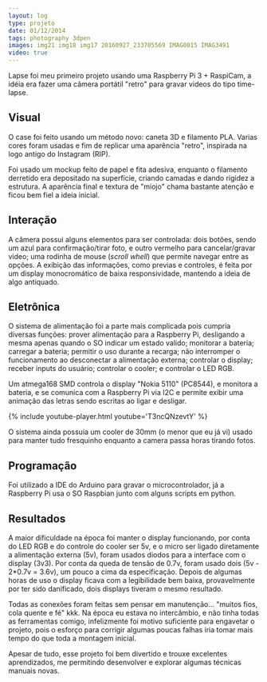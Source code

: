 ```yaml
---
layout: log
type: projeto
date: 01/12/2014
tags: photography 3dpen
images: img21 img18 img17 20160927_233705569 IMAG0015 IMAG3491
video: true
---
```


Lapse foi meu primeiro projeto usando uma Raspberry Pi 3 + RaspiCam, a idéia era fazer uma câmera portátil "retro" para gravar videos do tipo time-lapse.

## Visual

O case foi feito usando um método novo: caneta 3D e filamento PLA. Varias cores foram usadas e fim de replicar uma aparência "retro", inspirada na logo antigo do Instagram (RIP). 

Foi usado um mockup feito de papel e fita adesiva, enquanto o filamento derretido era depositado na superfície, criando camadas e dando rigidez a estrutura. A aparência final e textura de "miojo" chama bastante atenção e ficou bem fiel a ideia inicial.

## Interação

A câmera possui alguns elementos para ser controlada: dois botões, sendo um azul para confirmação/tirar foto, e outro vermelho para cancelar/gravar video; uma rodinha de mouse (_scroll whell_) que permite navegar entre as opções. A exibição das informações, como previas e controles, é feita por um display monocromático de baixa responsividade, mantendo a ideia de algo antiquado.

## Eletrônica

O sistema de alimentação foi a parte mais complicada pois cumpria diversas funções: prover alimentação para a Raspberry Pi, desligando a mesma apenas quando o SO indicar um estado valido; monitorar a bateria; carregar a bateria; permitir o uso durante a recarga; não interromper o funcionamento ao desconectar a alimentação externa; controlar o display; receber inputs do usuário; controlar o cooler; e controlar o LED RGB.

Um atmega168 SMD controla o display "Nokia 5110" (PC8544), e monitora a bateria, e se comunica com a Raspberry Pi via I2C e permite exibir uma animação das letras sendo escritas ao ligar e desligar. 

{% include youtube-player.html youtube='T3ncQNzevtY' %}

O sistema ainda possuia um cooler de 30mm (o menor que eu já vi) usado para manter tudo fresquinho enquanto a camera passa horas tirando fotos.

## Programação

Foi utilizado a IDE do Arduino para gravar o microcontrolador, já a Raspberry Pi usa o SO Raspbian junto com alguns scripts em python.

## Resultados

A maior dificuldade na época foi manter o display funcionando, por conta do LED RGB e do controle do cooler ser 5v, e o micro ser ligado diretamente a alimentação externa (5v), foram usados diodos
para a interface com o display (3v3). Por conta da queda de tensão de 0.7v, foram usado dois (5v - 2*0.7v = 3.6v), um pouco a cima da especificação. Depois de algumas horas de uso o display ficava com a legibilidade bem baixa, provavelmente por ter sido danificado, dois displays tiveram o mesmo resultado. 

Todas as conexões foram feitas sem pensar em manutenção... "muitos fios, cola quente e fé" kkk. Na época eu estava no intercâmbio, e não tinha todas as ferramentas comigo, infelizmente foi motivo suficiente para engavetar o projeto, pois o esforço para corrigir algumas poucas falhas iria tomar mais tempo do que toda a montagem inicial. 

Apesar de tudo, esse projeto foi bem divertido e trouxe excelentes aprendizados, me permitindo desenvolver e explorar algumas técnicas manuais novas. 
 